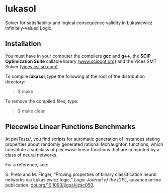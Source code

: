 # lukasol
Solver for satisfiability and logical consequence validity in Łukasiewicz Infinitely-valued Logic.

## Installation

You must have in your computer the compilers **gcc** and **g++**, the **SCIP Optimization Suite** callable library [(www.scipopt.org)](https://www.scipopt.org/) and the Yices SMT Solver [(yices.csl.sri.com)](https://yices.csl.sri.com/).

To compile **lukasol**, type the following at the root of the distribution directory:

> $ make

To remove the compiled files, type:

> $ make clean

## Piecewise Linear Functions Benchmarks

At *pwlTests/*, you find scripts for automatic generation of instances stating properties about randomly generated rational McNaughton functions, which constitute a subclass of piecewise linear functions that are computed by a class of neural networks.

For a reference, see:

S. Preto and M. Finger, “Proving properties of binary classification
neural networks via Łukasiewicz logic,” *Logic Journal of the IGPL*, advance online publication.
[doi.org/10.1093/jigpal/jzac050](https://doi.org/10.1093/jigpal/jzac050).
